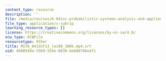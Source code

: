 ```yaml
---
content_type: resource
description: ''
file: /media/courses/6-041sc-probabilistic-systems-analysis-and-applied-probability-fall-2013/4b80549a55b9554e8830beb88746e4f1_MIT6_041SCF13_lec08_300k.mp4.vtt
file_type: application/x-subrip
learning_resource_types: []
license: https://creativecommons.org/licenses/by-nc-sa/4.0/
ocw_type: OCWFile
resourcetype: Other
title: MIT6_041SCF13_lec08_300k.mp4.srt
uid: 4b80549a-55b9-554e-8830-beb88746e4f1
---
```

